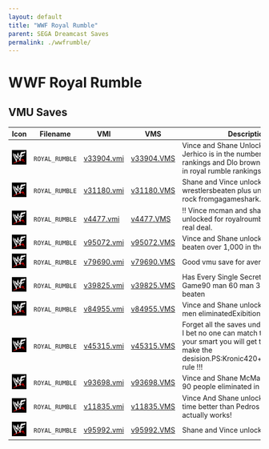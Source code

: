 ```yaml
---
layout: default
title: "WWF Royal Rumble"
parent: SEGA Dreamcast Saves
permalink: ./wwfrumble/
---
```

# WWF Royal Rumble

## VMU Saves

| Icon | Filename | VMI | VMS | Description |
|------|----------|-----|-----|-------------|
| ![WWF Royal Rumble](../icons/ROYAL_RUMBLE.GIF) | `ROYAL_RUMBLE` | [v33904.vmi](v33904.vmi) | [v33904.VMS](v33904.VMS) | Vince and Shane Unlocked...Plus Chris Jerhico is in the number 1 popularity rankings and Dlo brown is number one in royal rumble rankings.  |
| ![WWF Royal Rumble](../icons/ROYAL_RUMBLE.GIF) | `ROYAL_RUMBLE` | [v31180.vmi](v31180.vmi) | [v31180.VMS](v31180.VMS) | Shane and Vince unlock plus 60 wrestlersbeaten plus unlocked super rock fromgagameshark.  |
| ![WWF Royal Rumble](../icons/ROYAL_RUMBLE.GIF) | `ROYAL_RUMBLE` | [v4477.vmi](v4477.vmi) | [v4477.VMS](v4477.VMS) | !! Vince mcman and shane mc men unlocked for royalroumble this is the real deal.  |
| ![WWF Royal Rumble](../icons/ROYAL_RUMBLE.GIF) | `ROYAL_RUMBLE` | [v95072.vmi](v95072.vmi) | [v95072.VMS](v95072.VMS) | Vince and Shane unlocked and I have beaten over 1,000 in the Rumble.  |
| ![WWF Royal Rumble](../icons/ROYAL_RUMBLE.GIF) | `ROYAL_RUMBLE` | [v79690.vmi](v79690.vmi) | [v79690.VMS](v79690.VMS) | Good vmu save for average game  |
| ![WWF Royal Rumble](../icons/ROYAL_RUMBLE.GIF) | `ROYAL_RUMBLE` | [v39825.vmi](v39825.vmi) | [v39825.VMS](v39825.VMS) | Has Every Single Secret In The Game90 man 60 man 30 man rumble beaten  |
| ![WWF Royal Rumble](../icons/ROYAL_RUMBLE.GIF) | `ROYAL_RUMBLE` | [v84955.vmi](v84955.vmi) | [v84955.VMS](v84955.VMS) | Vince and Shane unlocked.30,60,90 men eliminatedExibition beat  |
| ![WWF Royal Rumble](../icons/ROYAL_RUMBLE.GIF) | `ROYAL_RUMBLE` | [v45315.vmi](v45315.vmi) | [v45315.VMS](v45315.VMS) | Forget all the saves under or above this I bet no one can match this save so if your smart you will get this save so you make the desision.PS:Kronic420+grindmaster_2k rule !!!  |
| ![WWF Royal Rumble](../icons/ROYAL_RUMBLE.GIF) | `ROYAL_RUMBLE` | [v93698.vmi](v93698.vmi) | [v93698.VMS](v93698.VMS) | Vince and Shane McMahon unlocked.  90 people eliminated in rumble.  |
| ![WWF Royal Rumble](../icons/ROYAL_RUMBLE.GIF) | `ROYAL_RUMBLE` | [v11835.vmi](v11835.vmi) | [v11835.VMS](v11835.VMS) | Vince And Shane unlocked really this time better than Pedros save, this one actually works!  |
| ![WWF Royal Rumble](../icons/ROYAL_RUMBLE.GIF) | `ROYAL_RUMBLE` | [v95992.vmi](v95992.vmi) | [v95992.VMS](v95992.VMS) | Shane and Vince unlocked  |

